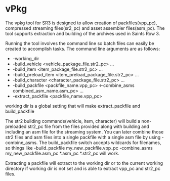 # vPkg

The vpkg tool for SR3 is designed to allow creation of packfiles(vpp_pc), compressed streaming files(sr2_pc) and asset assembler files(asm_pc). The tool supports extraction and building of the archives used in Saints Row 3.

Running the tool involves the command line so batch files can easily be created to accomplish tasks. The command line arguments are as follows:
- -working_dir <dirname>
- -build_vehicle <vehicle_package_file.str2_pc> <filename1> <filename2> …
- -build_item <item_package_file.str2_pc> <filename1> <filename2> …
- -build_preload_item <item_preload_package_file.str2_pc> <filename1> <filename2> …
- -build_character <character_package_file.str2_pc> <filename1> <filename2> …
- -build_packfile <packfile_name.vpp_pc> <-combine_asms combined_asm_name.asm_pc> <filename1> <filename2> …
- -extract_packfile <packfile_name.vpp_pc>

working dir is a global setting that will make extract_packfile and build_packfile

The str2 building commands(vehicle, item, character) will build a non-preloaded str2_pc file from the files provided along with building and including an asm file for the streaming system. You can later combine those str2 files and asm files into a single packfile with a single asm file by using -combine_asms. The build_packfile switch accepts wildcards for filenames, so things like -build_packfile my_new_packfile.vpp_pc -combine_asms my_new_packfile.asm_pc *.asm_pc *.str2_pc will work.

Extracting a packfile will extract to the working dir or to the current working directory if working dir is not set and is able to extract vpp_pc and str2_pc files.


